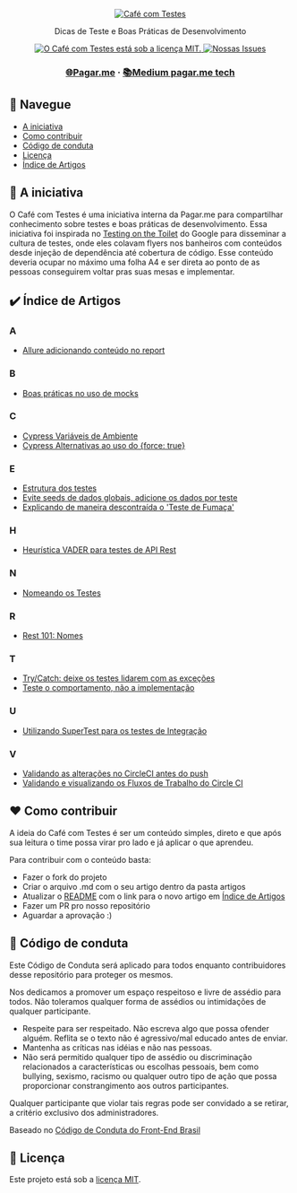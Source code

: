<p align="center">
  <a href="https://github.com/pagarme/cafe-com-testes">
    <img src=".github/cafecomtestes.png" alt="Café com Testes">
  </a>
</p>
<p align="center">Dicas de Teste e Boas Práticas de Desenvolvimento</p>

<p align="center">
  <a href="https://github.com/pagarme/cafe-com-testes/blob/master/LICENSE">
    <img src="https://img.shields.io/badge/license-MIT-brightgreen.svg" alt="O Café com Testes está sob a licença MIT." />
  </a>
   <a href="https://github.com/pagarme/cafe-com-testes/issues?q=is%3Aissue+is%3Aopen+sort%3Aupdated-desc">
    <img src="https://img.shields.io/github/issues/pagarme/cafe-com-testes" alt="Nossas Issues" />
  </a>
</p>

<h3 align="center">
  <a href="https://pagar.me/">🌐Pagar.me</a>
  <span> · </span>
  <a href="https://medium.com/pagarme">📚Medium pagar.me tech</a>
</h3>

## 🤖 Navegue

- [A iniciativa](#dart-a-iniciativa)
- [Como contribuir](#heart-como-contribuir)
- [Código de conduta](#rotating_light-código-de-conduta)
- [Licença](#memo-licença)
- [Índice de Artigos](#heavy_check_mark-indice-de-artigos)


## :dart: A iniciativa

O Café com Testes é uma iniciativa interna da Pagar.me para compartilhar conhecimento sobre testes e boas práticas de desenvolvimento. Essa iniciativa foi inspirada no [Testing on the Toilet](https://testing.googleblog.com/2007/01/introducing-testing-on-toilet.html) do Google para disseminar a cultura de testes, onde eles colavam flyers nos banheiros com conteúdos desde injeção de dependência até cobertura de código. Esse conteúdo deveria ocupar no máximo uma folha A4 e ser direta ao ponto de as pessoas conseguirem voltar pras suas mesas e implementar.

## :heavy_check_mark: Índice de Artigos

### A
- [Allure adicionando conteúdo no report](artigos/allure-conteudo-no-report.md)

### B
- [Boas práticas no uso de mocks](artigos/boas-praticas-uso-de-mock.md)

### C
- [Cypress Variáveis de Ambiente](artigos/cypress-variaveis-de-ambiente.md)
- [Cypress Alternativas ao uso do {force: true}](artigos/cypress-alternativas-ao-uso-do-force.md)

### E
- [Estrutura dos testes](artigos/estrutura-dos-testes.md)
- [Evite seeds de dados globais, adicione os dados por teste](artigos/test-evitar-seeds-globais.md)
- [Explicando de maneira descontraída o 'Teste de Fumaça'](artigos/smoke-testing-eli5.md)

### H
- [Heurística VADER para testes de API Rest](artigos/heuristica-vader.md)

### N
- [Nomeando os Testes](artigos/nomeando-os-testes.md)

### R

- [Rest 101: Nomes](artigos/rest-101-nomes.md)

### T
- [Try/Catch: deixe os testes lidarem com as exceções](artigos/try-catch-nos-testes.md)
- [Teste o comportamento, não a implementação](artigos/teste-comportamento-nao-implementacao.md)

### U
- [Utilizando SuperTest para os testes de Integração](artigos/supertest.md)

### V
- [Validando as alterações no CircleCI antes do push](artigos/circleci-validate.md)
- [Validando e visualizando os Fluxos de Trabalho do Circle CI](artigos/circleci-validate-workflow.md)

## :heart: Como contribuir

A ideia do Café com Testes é ser um conteúdo simples, direto e que após sua leitura o time possa virar pro lado e já aplicar o que aprendeu. 

Para contribuir com o conteúdo basta:
- Fazer o fork do projeto
- Criar o arquivo .md com o seu artigo dentro da pasta artigos
- Atualizar o [README](./README.md) com o link para o novo artigo em [Índice de Artigos](#heavy_check_mark-indice-de-artigos)
- Fazer um PR pro nosso repositório
- Aguardar a aprovação :)

## :rotating_light: Código de conduta

Este Código de Conduta será aplicado para todos enquanto contribuidores desse repositório para proteger os mesmos.

Nos dedicamos a promover um espaço respeitoso e livre de assédio para todos. Não toleramos qualquer forma de assédios ou intimidações de qualquer participante.

- Respeite para ser respeitado. Não escreva algo que possa ofender alguém. Reflita se o texto não é agressivo/mal educado antes de enviar.
- Mantenha as críticas nas idéias e não nas pessoas.
- Não será permitido qualquer tipo de assédio ou discriminação relacionados a características ou escolhas pessoais, bem como bullying, sexismo, racismo ou qualquer outro tipo de ação que possa proporcionar constrangimento aos outros participantes.

Qualquer participante que violar tais regras pode ser convidado a se retirar, a critério exclusivo dos administradores.

Baseado no [Código de Conduta do Front-End Brasil](https://github.com/frontendbr/forum#c%C3%B3digo-de-conduta)

## :memo: Licença

Este projeto está sob a [licença MIT](./LICENSE).
